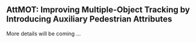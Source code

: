 ## AttMOT: Improving Multiple-Object Tracking by Introducing Auxiliary Pedestrian Attributes

More details will be coming ...
